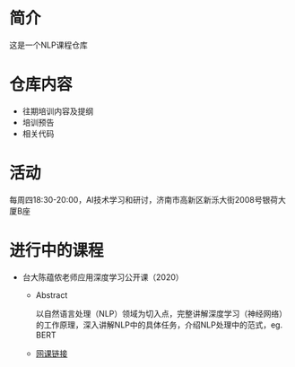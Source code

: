 # 简介
这是一个NLP课程仓库
# 仓库内容
- 往期培训内容及提纲
- 培训预告
- 相关代码
# 活动
每周四18:30-20:00，AI技术学习和研讨，济南市高新区新泺大街2008号银荷大厦B座
# 进行中的课程
- 台大陈蕴侬老师应用深度学习公开课（2020）
    - Abstract
 
         以自然语言处理（NLP）领域为切入点，完整讲解深度学习（神经网络）的工作原理，深入讲解NLP中的具体任务，介绍NLP处理中的范式，eg. BERT
   - [网课链接](https://www.bilibili.com/video/BV1Mi4y1V7A1?p=5)
